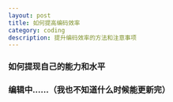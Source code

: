 ```yaml
---
layout: post
title: 如何提高编码效率
category: coding
description: 提升编码效率的方法和注意事项
---
```


### 如何提现自己的能力和水平

### 编辑中……（我也不知道什么时候能更新完）